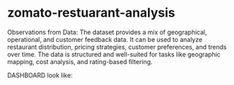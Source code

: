 # zomato-restuarant-analysis

Observations from Data:
The dataset provides a mix of geographical, operational, and customer feedback data.
It can be used to analyze restaurant distribution, pricing strategies, customer preferences, and trends over time.
The data is structured and well-suited for tasks like geographic mapping, cost analysis, and rating-based filtering.

DASHBOARD look like: 
